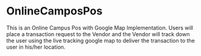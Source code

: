 # OnlineCamposPos
This is an Online Campus Pos with Google Map Implementation. Users will place a transaction request to the Vendor and the Vendor will track down the user using the live tracking google map to deliver the transaction to the user in his/her location.
